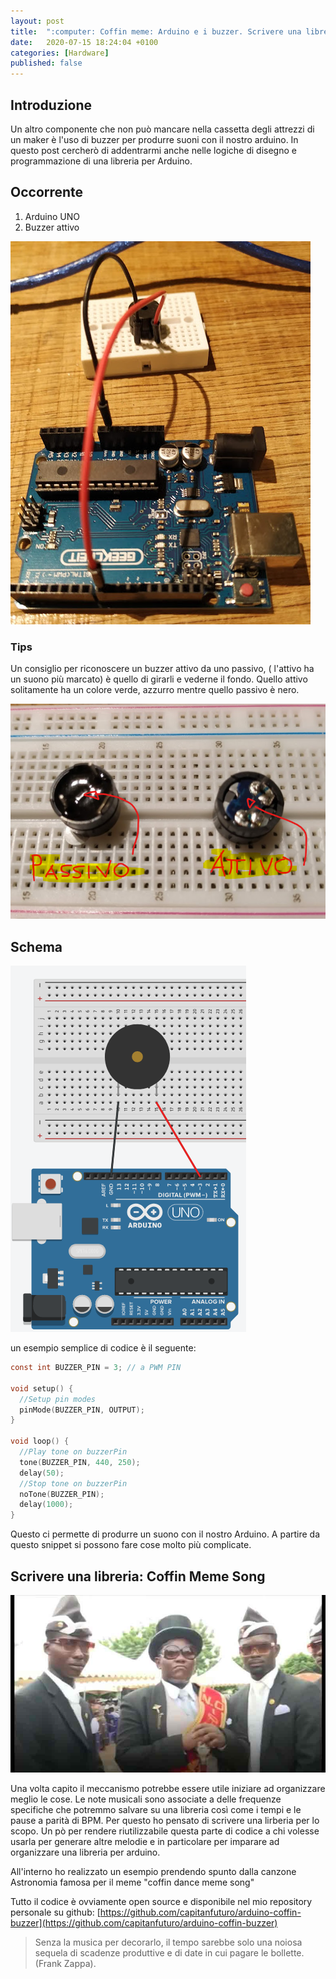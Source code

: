 ```yaml
---
layout: post
title:  ":computer: Coffin meme: Arduino e i buzzer. Scrivere una libreria"
date:   2020-07-15 18:24:04 +0100
categories: [Hardware]
published: false
---
```


## Introduzione
Un altro componente che non può mancare nella cassetta degli attrezzi di un maker è l'uso di buzzer per produrre suoni con il nostro arduino. In questo post cercherò di addentrarmi anche nelle logiche di disegno e programmazione di una libreria per Arduino.

## Occorrente

1. Arduino UNO
2. Buzzer attivo

![foto](/assets/2020-07-15/foto.png)

### Tips

Un consiglio per riconoscere un buzzer attivo da uno passivo, ( l'attivo ha un suono più marcato) è quello di girarli e vederne il fondo. Quello attivo solitamente ha un colore verde, azzurro mentre quello passivo è nero.

![buzzers](/assets/2020-07-15/buzzers.png)

## Schema

![schema](/assets/2020-07-15/schema.png)

un esempio semplice di codice è il seguente:

~~~c
const int BUZZER_PIN = 3; // a PWM PIN

void setup() {
  //Setup pin modes
  pinMode(BUZZER_PIN, OUTPUT);
}

void loop() {
  //Play tone on buzzerPin
  tone(BUZZER_PIN, 440, 250);
  delay(50);
  //Stop tone on buzzerPin
  noTone(BUZZER_PIN);
  delay(1000);
}
~~~

Questo ci permette di produrre un suono con il nostro Arduino. A partire da questo snippet si possono fare cose molto più complicate.

## Scrivere una libreria: Coffin Meme Song

![coffin](/assets/2020-07-15/coffin.jpg)

Una volta capito il meccanismo potrebbe essere utile iniziare ad organizzare meglio le cose.
Le note musicali sono associate a delle frequenze specifiche che potremmo salvare su una libreria così come i tempi e le pause a parità di BPM.
Per questo ho pensato di scrivere una lirberia per lo scopo. Un pò per rendere riutilizzabile questa parte di codice a chi volesse usarla per generare altre melodie e in particolare per imparare ad organizzare una libreria per arduino.

All'interno ho realizzato un esempio prendendo spunto dalla canzone Astronomia famosa per il meme "coffin dance meme song"

Tutto il codice è ovviamente open source e disponibile nel mio repository personale su github:
[https://github.com/capitanfuturo/arduino-coffin-buzzer](https://github.com/capitanfuturo/arduino-coffin-buzzer)

> Senza la musica per decorarlo, il tempo sarebbe solo una noiosa sequela di scadenze produttive e di date in cui pagare le bollette. (Frank Zappa).
